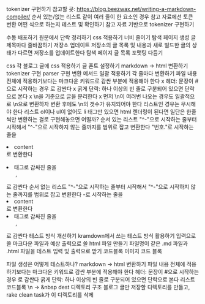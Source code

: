 tokenizer 구현하기
 참고할 곳: https://blog.beezwax.net/writing-a-markdown-compiler/
 순서 있는/없는 리스트 같이 여러 줄이 한 요소인 경우 참고 자료에선 토큰 변환 어떤 식으로 하는지 테스트 및 확인하기
 참고 자료 기반으로 tokenizer 구현하기

수동 배포하기
 원문에서 단락 정리하기
 css 적용하기
  너비 줄이기
 탐색 페이지 생성
  글 제목마다 줄바꿈하기
저장소 업데이트
 저장소의 글 목록 및 내용과 새로 빌드한 글의 상태가 다르면 저장소를 업데이트한다
탐색 페이지 글 목록 포맷팅 다듬기

css
 각 블로그 글에 css 적용하기
 글 폰트 설정하기
markdown -> html 변환하기
 tokenizer 구현
 parser 구현
 변환 메서드 일괄 적용하기
 각 줄마다 변환하기
  파일 내용 전체에 적용하기보다는 마크다운 키워드로 감싼 부분에 적용해야 한다
 x 헤더: 문장이 #으로 시작하는 경우 <hx></hx>로 감싼다
 x 굵게
 단락: 하나 이상의 빈 줄로 구분되어 있으면 단락으로 본다
  x \n을 기준으로 글을 분리한다
  x 먼저 \n이 여러번 나오는 경우도 일괄적으로 \n으로 변환하자
  변환 후에도 \n의 갯수가 유지되어야 한다
  리스트인 경우는 무시해야 한다
 리스트
  ol이나 ul이 없어도 li 태그만 있으면 html 렌더링이 된다면 일단은 한줄씩만 변환하는 걸로 구현해놓으면 어떨까?
  순서 있는 리스트
   "^-"으로 시작하는 줄부터 시작해서 "^-"으로 시작하지 않는 줄까지를 범위로 잡고 변환한다
   "번호."로 시작하는 줄을 <li>content</li>로 변환한다
   <li> 태그로 감싸진 줄을 <ol>, </ol>로 감싼다
  순서 없는 리스트
   "^-"으로 시작하는 줄부터 시작해서 "^-"으로 시작하지 않는 줄까지를 범위로 잡고 변환한다
   -로 시작하는 줄을 <li>content</li>로 변환한다
   <li> 태그로 감싸진 줄을 <ul>, </ul>로 감싼다
 테스트 방식 개선하기
  kramdown에서 쓰는 테스트 방식 활용하기
  입력으로 쓸 마크다운 파일과 예상 출력으로 쓸 html 파일 만들기
  파일명이 같은 .md 파일과 .html 파일을 테스트 입력 및 출력으로 받기
 코드블록
 이미지
 코드 블록

파일 생성은 어떻게 테스트하나?
markdown -> html 변환하기
 파일 내용 전체에 적용하기보다는 마크다운 키워드로 감싼 부분에 적용해야 한다
 헤더: 문장이 #으로 시작하는 경우 <hx></hx>로 감싼다
 굵게
 단락: 하나 이상의 빈 줄로 구분되어 있으면 단락으로 본다
 리스트
 코드블록
 \n -> &nbsp
dest 디렉토리 구조
 블로그 글만 저장할 디렉토리를 만들고, rake clean task가 이 디렉토리를 삭제
